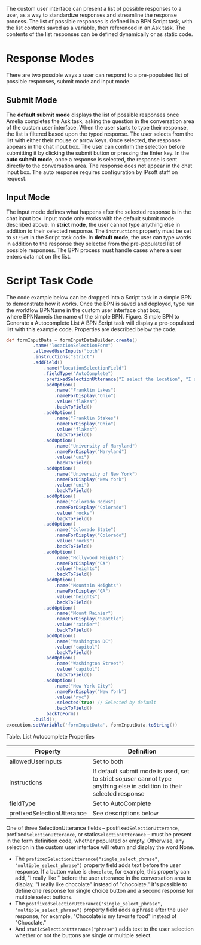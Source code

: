 The custom user interface can present a list of possible responses to a user, as a way to standardize responses and streamline the response process. The list of possible responses is defined in a BPN Script task, with the list contents saved as a variable, then referenced in an Ask task. The contents of the list responses can be defined dynamically or as static code.
# Response Modes
There are two possible ways a user can respond to a pre-populated list of possible responses, submit mode and input mode.
## Submit Mode
The **default submit mode** displays the list of possible responses once Amelia completes the Ask task, asking the question in the conversation area of the custom user interface. When the user starts to type their response, the list is filtered based upon the typed response. The user selects from the list with either their mouse or arrow keys. Once selected, the response appears in the chat input box. The user can confirm the selection before submitting it by clicking the submit button or pressing the Enter key.
In the **auto submit mode**, once a response is selected, the response is sent directly to the conversation area. The response does not appear in the chat input box. The auto response requires configuration by IPsoft staff on request.
## Input Mode
The input mode defines what happens after the selected response is in the chat input box. Input mode only works with the default submit mode described above.
In **strict mode**, the user cannot type anything else in addition to their selected response. The `instructions` property must be set to `strict` in the Script task code.
In **default mode**, the user can type words in addition to the response they selected from the pre-populated list of possible responses. The BPN process must handle cases where a user enters data not on the list.
# Script Task Code
The code example below can be dropped into a Script task in a simple BPN to demonstrate how it works. Once the BPN is saved and deployed, type run the workflow BPNName in the custom user interface chat box, where BPNNameis the name of the simple BPN.
Figure. Simple BPN to Generate a Autocomplete List
A BPN Script task will display a pre-populated list with this example code. Properties are described below the code.
``` groovy
def formInputData = formInputDataBuilder.create()
          .name("locationSelectionForm")
          .allowedUserInputs("both")
          .instructions("strict")
          .addField()
              .name("locationSelectionField")
              .fieldType("AutoComplete")
              .prefixedSelectionUtterance("I select the location", "I select the location")
              .addOption()
                  .name("Franklin Lakes")
                  .nameForDisplay("Ohio")
                  .value("flakes")
                  .backToField()
              .addOption()
                  .name("Franklin Stakes")
                  .nameForDisplay("Ohio")
                  .value("flakes")
                  .backToField()
              .addOption()
                  .name("University of Maryland")
                  .nameForDisplay("Maryland")
                  .value("uni")
                  .backToField()
              .addOption()
                  .name("University of New York")
                  .nameForDisplay("New York")
                  .value("uni")
                  .backToField()
              .addOption()
                  .name("Colorado Rocks")
                  .nameForDisplay("Colorado")
                  .value("rocks")
                  .backToField()
              .addOption()
                  .name("Colorado State")
                  .nameForDisplay("Colorado")
                  .value("rocks")
                  .backToField()
              .addOption()
                  .name("Hollywood Heights")
                  .nameForDisplay("CA")
                  .value("heights")
                  .backToField()
              .addOption()
                  .name("Mountain Heights")
                  .nameForDisplay("GA")
                  .value("heights")
                  .backToField()
              .addOption()
                  .name("Mount Rainier")
                  .nameForDisplay("Seattle")
                  .value("rainier")
                  .backToField()
              .addOption()
                  .name("Washington DC")
                  .value("capitol")
                  .backToField()
              .addOption()
                  .name("Washington Street")
                  .value("capitol")
                  .backToField()
              .addOption()
                  .name("New York City")
                  .nameForDisplay("New York")
                  .value("nyc")
                  .selected(true) // Selected by default
                  .backToField()
              .backToForm()
          .build();
execution.setVariable('formInputData', formInputData.toString())
```
Table. List Autocomplete Properties

| Property | Definition |
| ----|----|
| allowedUserInputs | Set to both |
| instructions | If default submit mode is used, set to strict so;user cannot type anything else in addition to their selected response |
| fieldType | Set to AutoComplete |
| prefixedSelectionUtterance | See descriptions below |

One of three SelectionUtterance fields – postfixed`SelectionUtterance`, prefixed`SelectionUtterance`, or static`SelectionUtterance` – must be present in the form definition code, whether populated or empty. Otherwise, any selection in the custom user interface will return and display the word None.
-   The `prefixedSelectionUtterance("single_select_phrase", "multiple_select_phrase")` property field adds text before the user response. If a button value is `chocolate`, for example, this property can add, "I really like " before the user utterance in the conversation area to display, "I really like chocolate" instead of "chocolate." It's possible to define one response for single choice button and a second response for multiple select buttons.
-   The `postfixedSelectionUtterance("single_select_phrase", "multiple_select_phrase")` property field adds a phrase after the user response, for example, "Chocolate is my favorite food" instead of "Chocolate."
-   And `staticSelectionUtterance("phrase")` adds text to the user selection whether or not the buttons are single or multiple select.
